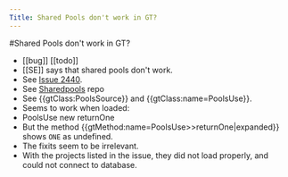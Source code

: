---Title: Shared Pools don't work in GT?---#Shared Pools don't work in GT?- [[bug]] [[todo]]- [[SE]] says that shared pools don't work.- See [Issue 2440](https://github.com/feenkcom/gtoolkit/issues/2440).- See [Sharedpools](https://github.com/StephanEggermont/Pools) repo- See {{gtClass:PoolsSource}} and  {{gtClass:name=PoolsUse}}.- Seems to work when loaded:- PoolsUse new returnOne- But the method {{gtMethod:name=PoolsUse>>returnOne|expanded}} shows `ONE` as undefined.- The fixits seem to be irrelevant.- With the projects listed in the issue, they did not load properly, and could not connect to database.